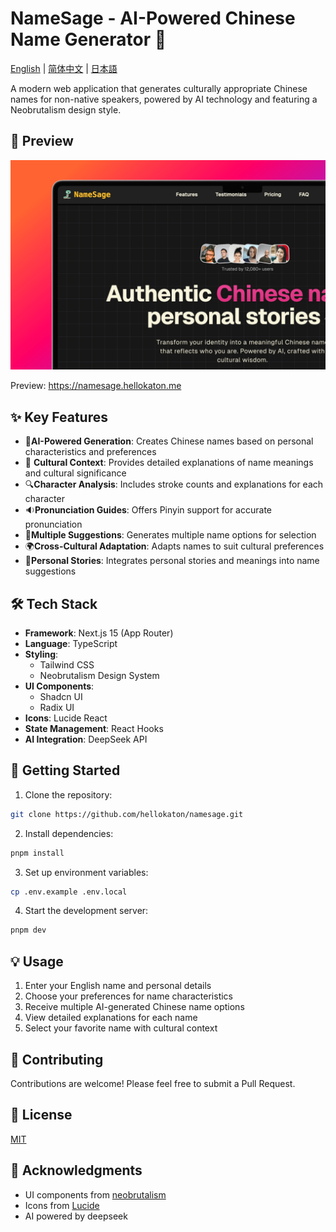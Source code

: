 # NameSage - AI-Powered Chinese Name Generator 🎯

[English](README.md) | [简体中文](README_zh.md) | [日本語](README_ja.md)

A modern web application that generates culturally appropriate Chinese names for non-native speakers, powered by AI technology and featuring a Neobrutalism design style.

## 📸 Preview

![snipate_1.png](screenshots/snipate_1.png)

Preview: https://namesage.hellokaton.me

## ✨ Key Features

- 🤖**AI-Powered Generation**: Creates Chinese names based on personal characteristics and preferences
- 🎯 **Cultural Context**: Provides detailed explanations of name meanings and cultural significance
- 🔍**Character Analysis**: Includes stroke counts and explanations for each character
- 🔉**Pronunciation Guides**: Offers Pinyin support for accurate pronunciation
- 🔄**Multiple Suggestions**: Generates multiple name options for selection
- 🌍**Cross-Cultural Adaptation**: Adapts names to suit cultural preferences
- 📖**Personal Stories**: Integrates personal stories and meanings into name suggestions

## 🛠️ Tech Stack

- **Framework**: Next.js 15 (App Router)
- **Language**: TypeScript
- **Styling**:
  - Tailwind CSS
  - Neobrutalism Design System
- **UI Components**:
  - Shadcn UI
  - Radix UI
- **Icons**: Lucide React
- **State Management**: React Hooks
- **AI Integration**: DeepSeek API

## 🚀 Getting Started

1. Clone the repository:

```bash
git clone https://github.com/hellokaton/namesage.git
```

2. Install dependencies:

```bash
pnpm install
```

3. Set up environment variables:

```bash
cp .env.example .env.local
```

4. Start the development server:

```bash
pnpm dev
```

## 💡 Usage

1. Enter your English name and personal details
2. Choose your preferences for name characteristics
3. Receive multiple AI-generated Chinese name options
4. View detailed explanations for each name
5. Select your favorite name with cultural context

## 🤝 Contributing

Contributions are welcome! Please feel free to submit a Pull Request.

## 📝 License

[MIT](LICENSE)

## 🙏 Acknowledgments

- UI components from [neobrutalism](https://www.neobrutalism.dev)
- Icons from [Lucide](https://lucide.dev)
- AI powered by deepseek
